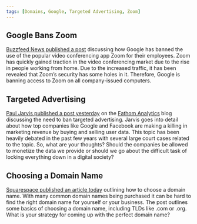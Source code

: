 ```yaml
---
tags: [Domains, Google, Targeted Advertising, Zoom]
---
```


## Google Bans Zoom

[Buzzfeed News published a post](https://www.buzzfeednews.com/article/pranavdixit/google-bans-zoom) discussing how Google has banned the use of the popular video conferencing app Zoom for their employees. Zoom has quickly gained traction in the video conferencing market due to the rise in people working from home. Due to the increased traffic, it has been revealed that Zoom’s security has some holes in it. Therefore, Google is banning access to Zoom on all company-issued computers.

## Targeted Advertising

[Paul Jarvis published a post yesterday](https://usefathom.com/blog/targeted-ads) on the [Fathom Analytics](https://usefathom.com/) blog discussing the need to ban targeted advertising. Jarvis goes into detail about how top companies like Google and Facebook are making a killing in marketing revenue by buying and selling user data. This topic has been heavily debated in the past few years with several large court cases related to the topic. So, what are your thoughts? Should the companies be allowed to monetize the data we provide or should we go about the difficult task of locking everything down in a digital society?

## Choosing a Domain Name

[Squarespace published an article today](https://www.squarespace.com/blog/how-to-get-a-domain-name) outlining how to choose a domain name. With many common domain names being purchased it can be hard to find the right domain name for yourself or your business. The post outlines some basics of choosing a domain name, including TLDs like .com or .org. What is your strategy for coming up with the perfect domain name?